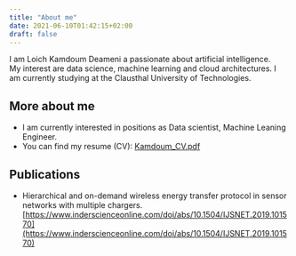 ```yaml
---
title: "About me"
date: 2021-06-10T01:42:15+02:00
draft: false
---
```


I am Loich Kamdoum Deameni a passionate about artificial intelligence.  
My interest are data science, machine learning and cloud architectures.
I am currently studying at the Clausthal University of Technologies.

## More about me

* I am currently interested in positions as Data scientist, Machine Leaning Engineer.
* You can find my resume (CV): [Kamdoum_CV.pdf](/storage/cv_eng.pdf)

## Publications

* Hierarchical and on-demand wireless energy transfer protocol in sensor networks with multiple chargers.
[https://www.inderscienceonline.com/doi/abs/10.1504/IJSNET.2019.101570](https://www.inderscienceonline.com/doi/abs/10.1504/IJSNET.2019.101570)